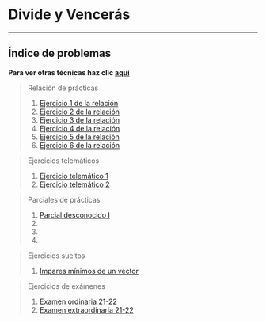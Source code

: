 # Divide y Vencerás

***

##  Índice de problemas

**Para ver otras técnicas haz clic [aquí](../README.md)**

> Relación de prácticas
> 1. [Ejercicio 1 de la relación](./relacion1.md)
> 2. [Ejercicio 2 de la relación](./relacion2.md)
> 3. [Ejercicio 3 de la relación](./relacion3.md)
> 4. [Ejercicio 4 de la relación](./relacion4.md)
> 5. [Ejercicio 5 de la relación](./relacion5.md)
> 6. [Ejercicio 6 de la relación](./relacion6.md)

> Ejercicios telemáticos
> 1. [Ejercicio telemático 1](./tele1.md)
> 2. [Ejercicio telemático 2](./tele1.md)

> Parciales de prácticas
> 1. [Parcial desconocido I](./parcial1.md)
> 2. []()
> 3. []()
> 4. []()
  
> Ejercicios sueltos
> 1. [Impares mínimos de un vector](./problemaImparesMin.md)

> Ejercicios de exámenes
> 1. [Examen ordinaria 21-22](./examen2122ord.md)
> 2. [Examen extraordinaria 21-22](./examen2122extra.md)
